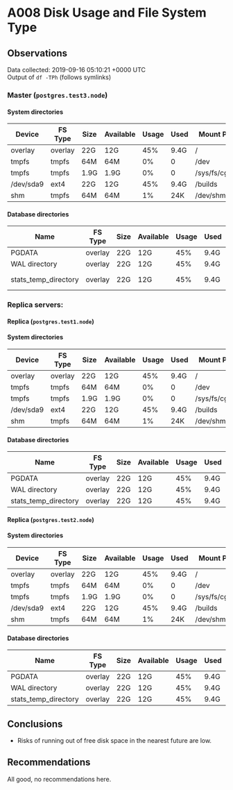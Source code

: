 # A008 Disk Usage and File System Type

## Observations ##
Data collected: 2019-09-16 05:10:21 +0000 UTC  
Output of `df -TPh` (follows symlinks)  


    
        
### Master (`postgres.test3.node`) ###

#### System directories ####
| Device | FS Type | Size | Available | Usage | Used | Mount Point |
|-------|---------|------|-----------|-----|------|-------------|
| overlay|overlay|22G|12G|45%|9.4G|/ |
| tmpfs|tmpfs|64M|64M|0%|0|/dev |
| tmpfs|tmpfs|1.9G|1.9G|0%|0|/sys/fs/cgroup |
| /dev/sda9|ext4|22G|12G|45%|9.4G|/builds |
| shm|tmpfs|64M|64M|1%|24K|/dev/shm |


#### Database directories ####
| Name | FS Type | Size | Available | Usage | Used | Mount Point | Path | Device |
|-----|---------|------|-----------|-----|------|-------------|------|-------|
| PGDATA |overlay |22G |12G |45% |9.4G |/ |/var/lib/postgresql/11/main |overlay |
| WAL directory |overlay |22G |12G |45% |9.4G |/ |/var/lib/postgresql/11/main/pg_wal |overlay |
| stats_temp_directory |overlay |22G |12G |45% |9.4G |/ |/var/run/postgresql/11-main.pg_stat_tmp |overlay |


        
    



### Replica servers: ###
    
#### Replica (`postgres.test1.node`) ####

#### System directories ####
| Device | FS Type | Size | Available | Usage | Used | Mount Point |
|-------|---------|------|-----------|-----|------|-------------|
| overlay |overlay |22G |12G |45% |9.4G |/ |
| tmpfs |tmpfs |64M |64M |0% |0 |/dev |
| tmpfs |tmpfs |1.9G |1.9G |0% |0 |/sys/fs/cgroup |
| /dev/sda9 |ext4 |22G |12G |45% |9.4G |/builds |
| shm |tmpfs |64M |64M |1% |24K |/dev/shm |


#### Database directories ####
| Name | FS Type | Size | Available | Usage | Used | Mount Point | Path | Device |
|-----|---------|------|-----------|-----|------|-------------|------|-------|
| PGDATA |overlay |22G |12G |45% |9.4G |/ |/var/lib/postgresql/11/data1 |overlay |
| WAL directory |overlay |22G |12G |45% |9.4G |/ |/var/lib/postgresql/11/data1/pg_wal |overlay |
| stats_temp_directory |overlay |22G |12G |45% |9.4G |/ |/var/lib/postgresql/11/data1/pg_stat_tmp |overlay |


        
    
#### Replica (`postgres.test2.node`) ####

#### System directories ####
| Device | FS Type | Size | Available | Usage | Used | Mount Point |
|-------|---------|------|-----------|-----|------|-------------|
| overlay |overlay |22G |12G |45% |9.4G |/ |
| tmpfs |tmpfs |64M |64M |0% |0 |/dev |
| tmpfs |tmpfs |1.9G |1.9G |0% |0 |/sys/fs/cgroup |
| /dev/sda9 |ext4 |22G |12G |45% |9.4G |/builds |
| shm |tmpfs |64M |64M |1% |24K |/dev/shm |


#### Database directories ####
| Name | FS Type | Size | Available | Usage | Used | Mount Point | Path | Device |
|-----|---------|------|-----------|-----|------|-------------|------|-------|
| PGDATA |overlay |22G |12G |45% |9.4G |/ |/var/lib/postgresql/11/data2 |overlay |
| WAL directory |overlay |22G |12G |45% |9.4G |/ |/var/lib/postgresql/11/data2/pg_wal |overlay |
| stats_temp_directory |overlay |22G |12G |45% |9.4G |/ |/var/lib/postgresql/11/data2/pg_stat_tmp |overlay |


        
    


## Conclusions ##
  - Risks of running out of free disk space in the nearest future are low.
  
 


## Recommendations ##
  All good, no recommendations here.
 

